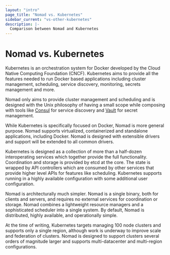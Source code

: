 ```yaml
---
layout: "intro"
page_title: "Nomad vs. Kubernetes"
sidebar_current: "vs-other-kubernetes"
description: |-
  Comparison between Nomad and Kubernetes
---
```


# Nomad vs. Kubernetes

Kubernetes is an orchestration system for Docker developed by the Cloud Native
Computing Foundation (CNCF). Kubernetes aims to provide all the features
needed to run Docker based applications including cluster management,
scheduling, service discovery, monitoring, secrets management and more.

Nomad only aims to provide cluster management and scheduling and is designed
with the Unix philosophy of having a small scope while composing with tools like [Consul](https://consul.io)
for service discovery and [Vault](https://www.vaultproject.io) for secret management.

While Kubernetes is specifically focused on Docker, Nomad is more general purpose.
Nomad supports virtualized, containerized and standalone applications, including Docker.
Nomad is designed with extensible drivers and support will be extended to all
common drivers.

Kubernetes is designed as a collection of more than a half-dozen interoperating
services which together provide the full functionality. Coordination and
storage is provided by etcd at the core. The state is wrapped by API controllers
which are consumed by other services that provide higher level APIs for features
like scheduling. Kubernetes supports running in a highly available
configuration with some additional user configuration.

Nomad is architecturally much simpler. Nomad is a single binary, both for clients
and servers, and requires no external services for coordination or storage.
Nomad combines a lightweight resource managers and a sophisticated scheduler
into a single system. By default, Nomad is distributed, highly available,
and operationally simple.

At the time of writing, Kubernetes targets managing 100 node clusters and supports
only a single region, although work is underway to improve scale and federation of clusters.
Nomad is designed to support clusters several orders of magnitude
larger and supports multi-datacenter and multi-region configurations.
